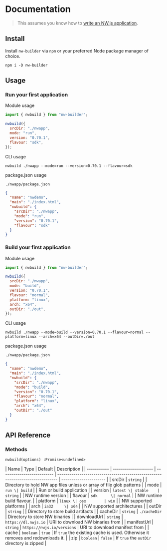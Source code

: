 # Documentation

> This assumes you know how to [write an NW.js application](https://nwjs.readthedocs.io/en/latest/For%20Users/Getting%20Started/).

## Install

Install `nw-builder` via `npm` or your preferred Node package manager of choice.

```shell
npm i -D nw-builder
```

## Usage

### Run your first application

Module usage

```javascript
import { nwbuild } from "nw-builder";

nwbuild({
  srcDir: "./nwapp",
  mode: "run",
  version: "0.70.1",
  flavour: "sdk",
});
```

CLI usage

```shell
nwbuild ./nwapp --mode=run --version=0.70.1 --flavour=sdk
```

package.json usage

`./nwapp/package.json`

```json
{
  "name": "nwdemo",
  "main": "./index.html",
  "nwbuild": {
    "srcDir": "./nwapp",
    "mode": "run",
    "version": "0.70.1",
    "flavour": "sdk"
  }
}
```

### Build your first application

Module usage

```javascript
import { nwbuild } from "nw-builder";

nwbuild({
  srcDir: "./nwapp",
  mode: "build",
  version: "0.70.1",
  flavour: "normal",
  platform: "linux",
  arch: "x64",
  outDir: "./out",
});
```

CLI usage

```shell
nwbuild ./nwapp --mode=build --version=0.70.1 --flavour=normal --platform=linux --arch=x64 --outDir=./out
```

package.json usage

`./nwapp/package.json`

```json
{
  "name": "nwdemo",
  "main": "./index.html",
  "nwbuild": {
    "srcDir": "./nwapp",
    "mode": "build",
    "version": "0.70.1",
    "flavour": "normal",
    "platform": "linux",
    "arch": "x64",
    "outDir": "./out"
  }
}
```

## API Reference

### Methods

`nwbuild(options) :Promise<undefined>`

| Name        | Type                 | Default                    | Description                                                                    |
| ----------- | -------------------- | -------------------------- | ------------------------------------------------------------------------------ | ---------------------- |
| srcDir      | `string`             |                            | Directory to hold NW app files unless or array of file glob patterns           |
| mode        | `run \| build`       |                            | Run or build application                                                       |
| version     | `latest \| stable    | string`                    |                                                                                | NW runtime version     |
| flavour     | `sdk      \| normal` |                            | NW runtime build flavour.                                                      |
| platform    | `linux \| osx        | win`                       |                                                                                | NW supported platforms |
| arch        | `ia32     \| x64`    |                            | NW supported architectures                                                     |
| outDir      | `string`             |                            | Directory to store build artifacts                                             |
| cacheDir    | `string`             | `./cacheDir`               | Directory to store NW binaries                                                 |
| downloadUrl | `string`             | `https://dl.nwjs.io`       | URI to download NW binaries from                                               |
| manifestUrl | `string`             | `https://nwjs.io/versions` | URI to download manifest from                                                  |
| cache       | `boolean`            | `true`                     | If `true` the existing cache is used. Otherwise it removes and redownloads it. |
| zip         | `boolean`            | `false`                    | If `true` the `outDir` directory is zipped                                     |
